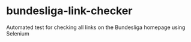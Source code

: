 # bundesliga-link-checker
Automated test for checking all links on the Bundesliga homepage using Selenium
